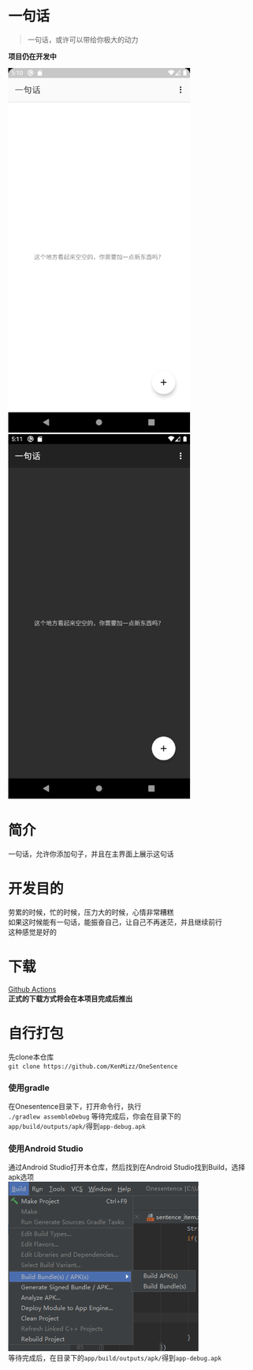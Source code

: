 # 一句话
> 一句话，或许可以带给你极大的动力

**项目仍在开发中**

![](./assets/chinese_light.png)
![](./assets/chinese_dark.png)

# 简介
一句话，允许你添加句子，并且在主界面上展示这句话

# 开发目的
劳累的时候，忙的时候，压力大的时候，心情非常糟糕<br>
如果这时候能有一句话，能振奋自己，让自己不再迷茫，并且继续前行<br>
这种感觉是好的

# 下载
[Github Actions](https://github.com/KenMizz/Onesentence/actions)<br>
**正式的下载方式将会在本项目完成后推出**

# 自行打包
先clone本仓库<br>
``
git clone https://github.com/KenMizz/OneSentence
``
### 使用gradle
在Onesentence目录下，打开命令行，执行<br>
``
./gradlew assembleDebug
``
等待完成后，你会在目录下的``app/build/outputs/apk/``得到``app-debug.apk``
### 使用Android Studio
通过Android Studio打开本仓库，然后找到在Android Studio找到Build，选择apk选项<br>
![](./assets/androidstudio_build.png)<br>
等待完成后，在目录下的``app/build/outputs/apk/``得到``app-debug.apk``
